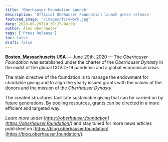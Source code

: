 ```yaml
---
title: 'Oberhauser Foundation Launch'
description: 'Official Obehauser Foundation launch press release'
featured_image: '/images/firework.jpg'
date: 2020-06-29T10:30:27-04:00
author: Alex Oberhauser
tags: ['Press Release']
toc: false
draft: false
---
```


**Boston, Massachusetts USA** &mdash; June 29th, 2020 &mdash; The _Oberhauser Foundation_
was established under the charter of the _Oberhauser Dynasty_ in the midst of the global
COVID-19 pandemic and a global economical crisis.

<!--more-->

The main directive of the foundation is to manage the endowment for charitable giving
and to align the yearly issued grants with the values of the donors and the mission
of the _Oberhauser Dynasty_.

The created structures facilitate sustainable giving that can be carried on by future
generations. By pooling resources, grants can be directed in a more efficient and
targeted way.

_Learn more under [https://oberhauser.foundation](https://oberhauser.foundation/)_
and stay tuned for more news articles published on
[https://blog.oberhauser.foundation](https://blog.oberhauser.foundation/).

<!-- ![Endowment as of 2020-06-29](/images/endowment-2020-06-29.svg)

As of this writing the endowment is invested for the long run in 50% stocks and 50% bonds with a targeted grant payout of 5%
and an expense ratio of under 1%. The council will re-evaluate the investment strategy and the grant allocation on a yearly basis.

![Yearly Capital Distribution as of 2020-06-29](/images/yearly-capital-distribution-2020-06-29.svg) -->
